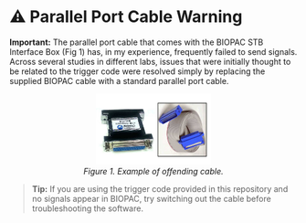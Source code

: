 # ⚠️ Parallel Port Cable Warning

**Important:** The parallel port cable that comes with the BIOPAC STB Interface Box (Fig 1) has, in my experience, frequently failed to send signals. Across several studies in different labs, issues that were initially thought to be related to the trigger code were resolved simply by replacing the supplied BIOPAC cable with a standard parallel port cable.

<p align="center">
  <img src="../images/STP_OffendingCable.jpg" alt="Offending faulty cable" width="40%">
  <br>
  <em>Figure 1. Example of offending cable.</em>
</p>


> **Tip:** If you are using the trigger code provided in this repository and no signals appear in BIOPAC, try switching out the cable before troubleshooting the software.
